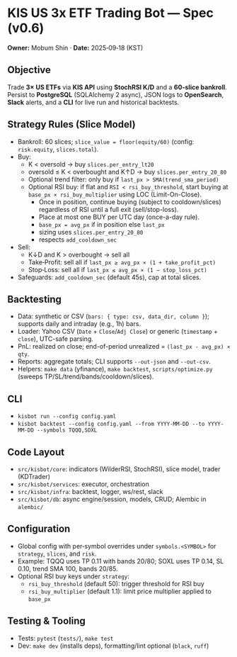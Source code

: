 # KIS US 3x ETF Trading Bot — Spec (v0.6)

**Owner:** Mobum Shin · **Date:** 2025‑09‑18 (KST)

## Objective
Trade **3× US ETFs** via **KIS API** using **StochRSI K/D** and a **60‑slice bankroll**. Persist to **PostgreSQL** (SQLAlchemy 2 async), JSON logs to **OpenSearch**, **Slack** alerts, and a **CLI** for live run and historical backtests.

## Strategy Rules (Slice Model)
- Bankroll: 60 slices; `slice_value = floor(equity/60)` (config: `risk.equity`, `slices.total`).
- Buy:
  - K < oversold → buy `slices.per_entry_lt20`
  - oversold ≤ K < overbought and K↑D → buy `slices.per_entry_20_80`
  - Optional trend filter: only buy if `last_px > SMA(trend_sma_period)`
  - Optional RSI buy: if flat and `RSI < rsi_buy_threshold`, start buying at `base_px × rsi_buy_multiplier` using LOC (Limit-On-Close).
    - Once in position, continue buying (subject to cooldown/slices) regardless of RSI until a full exit (sell/stop-loss).
    - Place at most one BUY per UTC day (once-a-day rule).
    - `base_px = avg_px` if in position else `last_px`
    - sizing uses `slices.per_entry_20_80`
    - respects `add_cooldown_sec`
- Sell:
  - K↓D and K > overbought → sell all
  - Take‑Profit: sell all if `last_px ≥ avg_px × (1 + take_profit_pct)`
  - Stop‑Loss: sell all if `last_px ≤ avg_px × (1 − stop_loss_pct)`
- Safeguards: `add_cooldown_sec` (default 45s), cap at total slices.

## Backtesting
- Data: synthetic or CSV (`bars: { type: csv, data_dir, column }`); supports daily and intraday (e.g., 1h) bars.
- Loader: Yahoo CSV (`Date` + `Close`/`Adj Close`) or generic (`timestamp` + `close`), UTC-safe parsing.
- PnL: realized on close; end-of-period unrealized = `(last_px - avg_px) × qty`.
- Reports: aggregate totals; CLI supports `--out-json` and `--out-csv`.
- Helpers: `make data` (yfinance), `make backtest`, `scripts/optimize.py` (sweeps TP/SL/trend/bands/cooldown/slices).

## CLI
- `kisbot run --config config.yaml`
- `kisbot backtest --config config.yaml --from YYYY-MM-DD --to YYYY-MM-DD --symbols TQQQ,SOXL`

## Code Layout
- `src/kisbot/core`: indicators (WilderRSI, StochRSI), slice model, trader (KDTrader)
- `src/kisbot/services`: executor, orchestration
- `src/kisbot/infra`: backtest, logger, ws/rest, slack
- `src/kisbot/db`: async engine/session, models, CRUD; Alembic in `alembic/`

## Configuration
- Global config with per‑symbol overrides under `symbols.<SYMBOL>` for `strategy`, `slices`, and `risk`.
- Example: TQQQ uses TP 0.11 with bands 20/80; SOXL uses TP 0.14, SL 0.10, trend SMA 100, bands 20/85.
 - Optional RSI buy keys under `strategy`:
   - `rsi_buy_threshold` (default 50): trigger threshold for RSI buy
   - `rsi_buy_multiplier` (default 1.1): limit price multiplier applied to `base_px`

## Testing & Tooling
- Tests: `pytest` (`tests/`), `make test`
- Dev: `make dev` (installs deps), formatting/lint optional (`black`, `ruff`)
